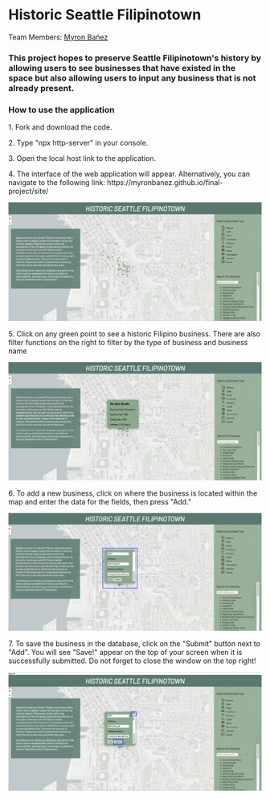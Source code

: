<h1> Historic Seattle Filipinotown </h1>
<p>Team Members: <a href="github.com/myronbanez">Myron Bañez</a></p>

<h3>This project hopes to preserve Seattle Filipinotown's history by allowing users to see businesses that have existed in the space but also allowing users to input any business that is not already present.</h3>

<h3> How to use the application </h3>
<p> 1. Fork and download the code.
<p> 2. Type "npx http-server" in your console.</p>
<p> 3. Open the local host link to the application.</p>
<p> 4. The interface of the web application will appear. Alternatively, you can navigate to the following link: https://myronbanez.github.io/final-project/site/</p>
<img src="site/images/1.png" alt="First">
<p> 5. Click on any green point to see a historic Filipino business. There are also filter functions on the right to filter by the type of business and business name</p>
<img src="site/images/2.png" alt="First">
<p> 6. To add a new business, click on where the business is located within the map and enter the data for the fields, then press "Add."</p>
<img src="site/images/3.png" alt="First">
<p> 7. To save the business in the database, click on the "Submit" button next to "Add". You will see "Save!" appear on the top of your screen when it is successfully submitted. Do not forget to close the window on the top right!</p>
<img src="site/images/4.png" alt="First">
